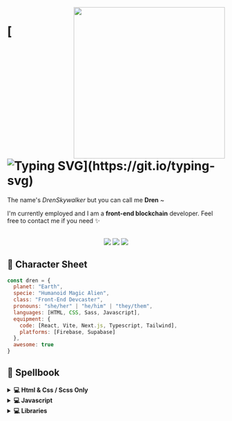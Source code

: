 <img src="https://i.ibb.co/XYG7z9d/skyrim-wallpaper-720x1280-pixels.png" align="right" width="350px">

# [![Typing SVG](https://readme-typing-svg.demolab.com?font=Roboto+Condensed&size=40&pause=1000&vCenter=true&width=435&height=80&lines=Halo%2C+ma+fren.)](https://git.io/typing-svg)

The name's <i>DrenSkywalker</i> but you can call me <b>Dren</b> ~

I'm currently employed and I am a <b>front-end blockchain</b> developer. Feel free to contact me if you need ✨

<div align="center"></br><img src="https://img.shields.io/badge/animals-green?style=flat&logo=furrynetwork&logoColor=white"> <img src="https://img.shields.io/badge/psychology-ff69b4?style=flat&logo=octopusdeploy&logoColor=white"> <img src="https://img.shields.io/badge/videogames-red?style=flat&logo=retroarch&logoColor=white"></div>


## 💫 Character Sheet

```Javascript
const dren = {
  planet: "Earth",
  specie: "Humanoid Magic Alien",
  class: "Front-End Devcaster",
  pronouns: "she/her" | "he/him" | "they/them",
  languages: [HTML, CSS, Sass, Javascript],
  equipment: {
    code: [React, Vite, Next.js, Typescript, Tailwind],
    platforms: [Firebase, Supabase]
  },
  awesome: true
}
```
  
## 📖 Spellbook

<details>
<summary><b>💻 Html & Css / Scss Only</b></summary>
  
> These projects are for the **freeCodeCamp** *Responsive Web Design Certification*.

<a href="https://github.com/DrenSkywalker/tribute_page"><img src="https://img.shields.io/badge/📟%20Tribute%20Page-blue?style=flat-square"></a> <a href="https://drenskywalker.github.io/tribute_page/"><img src="https://img.shields.io/badge/live-💻-blue?style=social"/></a> 
<a href="https://github.com/DrenSkywalker/documentation_page"><img src="https://img.shields.io/badge/📟%20Docs%20Page-blue?style=flat-square"></a> <a href="https://drenskywalker.github.io/documentation_page/"><img src="https://img.shields.io/badge/live-💻-blue?style=social"/></a> 
<a href="https://github.com/DrenSkywalker/personal_portfolio"><img src="https://img.shields.io/badge/📟%20Portfolio-blue?style=flat-square"></a> <a href="https://drenskywalker.github.io/personal_portfolio/"><img src="https://img.shields.io/badge/live-💻-blue?style=social"/></a>  
<a href="https://github.com/DrenSkywalker/survey_form"><img src="https://img.shields.io/badge/📟%20Survey%20Form-blue?style=flat-square"></a> <a href="https://drenskywalker.github.io/survey_form/"><img src="https://img.shields.io/badge/live-💻-blue?style=social"/></a> <a href="https://github.com/DrenSkywalker/landing_page"><img src="https://img.shields.io/badge/📟%20Landing%20Page-blue?style=flat-square"></a> <a href="https://drenskywalker.github.io/landing_page/"><img src="https://img.shields.io/badge/live-💻-blue?style=social"/></a>
</details>


<details>
<summary><b>💻 Javascript</b></summary>
  
> These projects are for learning purpose.

<a href="https://github.com/DrenSkywalker/local-login-system"><img src="https://img.shields.io/badge/📟%20Login%20System-ff69b4?style=flat-square"></a> <a href="https://drenskywalker.github.io/local-login-system/"><img src="https://img.shields.io/badge/live-💻-blue?style=social"/></a> <a href="https://github.com/DrenSkywalker/quotes-generator"><img src="https://img.shields.io/badge/📟%20Quotes%20Generator-ff69b4?style=flat-square"></a> <a href="https://drenskywalker.github.io/quotes-generator/"><img src="https://img.shields.io/badge/live-💻-blue?style=social"/></a> <a href="https://github.com/DrenSkywalker/todo-list"><img src="https://img.shields.io/badge/📟%20ToDo%20List-ff69b4?style=flat-square"></a> <a href="https://drenskywalker.github.io/todo-list/"><img src="https://img.shields.io/badge/live-💻-blue?style=social"/></a>
</details>

<details>
<summary><b>💻 Libraries</b></summary>
  
> These libraries are free to use in your project!

<a href="https://github.com/DrenSkywalker/react-welcome-onboard"><img src="https://img.shields.io/badge/📟%20Welcome%20Onboard-6B4AA9?style=flat-square"></a>  <a href="https://drenskywalker.github.io/react-welcome-onboard/?path=/story/examples--welcome-onboard"><img src="https://img.shields.io/badge/live-💻-blue?style=social"/></a>
</details>
